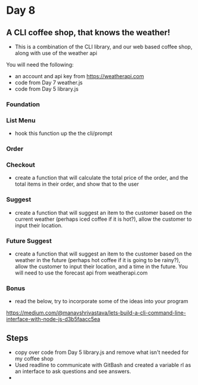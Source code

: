 # Day 8

## A CLI coffee shop, that knows the weather!

- This is a combination of the CLI library, and our web based coffee shop, along with use of the weather api

You will need the following:

- an account and api key from https://weatherapi.com
- code from Day 7 weather.js
- code from Day 5 library.js

### Foundation

<!-- - copy over the library program from the previous day
- delete or rename any code that is no longer relevant for the coffee shop (e.g. the `add` command), you mainly just want to re-use the prompt() function -->

### List Menu

<!-- - create an array of objects, each object should have a name, price, and description for a menu item
- create a function that will list the menu items, the description, and their prices -->
- hook this function up the the cli/prompt

### Order

<!-- - create a function that will add an item to the customers order (order would be an array stored in global state) -->

### Checkout

- create a function that will calculate the total price of the order, and the total items in their order, and show that to the user

### Suggest

- create a function that will suggest an item to the customer based on the current weather (perhaps iced coffee if it is hot?), allow the customer to input their location.

### Future Suggest

- create a function that will suggest an item to the customer based on the weather in the future (perhaps hot coffee if it is going to be rainy?), allow the customer to input their location, and a time in the future. You will need to use the forecast api from weatherapi.com

### Bonus

- read the below, try to incorporate some of the ideas into your program

https://medium.com/@manavshrivastava/lets-build-a-cli-command-line-interface-with-node-js-d3b5faacc5ea


##

## Steps
- copy over code from Day 5 library.js and remove what isn't needed for my coffee shop
- Used readline to communicate with GitBash and created a variable rl as an interface to ask questions and see answers.
- 